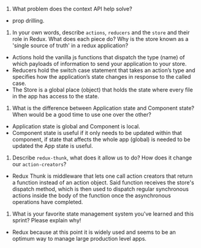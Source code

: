 1. What problem does the context API help solve?

- prop drilling.

1. In your own words, describe `actions`, `reducers` and the `store` and their role in Redux. What does each piece do? Why is the store known as a 'single source of truth' in a redux application?

- Actions hold the vanilla js functions that dispatch the type (name) of which payloads of information to send your application to your store.
- Reducers hold the switch case statement that takes an action’s type and specifies how the application’s state changes in response to the called case.
- The Store is a global place (object) that holds the state where every file in the app has access to the state.

1. What is the difference between Application state and Component state? When would be a good time to use one over the other?

- Application state is global and Component is local.
- Component state is useful if it only needs to be updated within that component, if state that affects the whole app (global) is needed to be updated the App state is useful.

1. Describe `redux-thunk`, what does it allow us to do? How does it change our `action-creators`?

- Redux Thunk is middleware that lets one call action creators that return a function instead of an action object. Said function receives the store's dispatch method, which is then used to dispatch regular synchronous actions inside the body of the function once the asynchronous operations have completed.

1. What is your favorite state management system you've learned and this sprint? Please explain why!

- Redux because at this point it is widely used and seems to be an optimum way to manage large production level apps.

